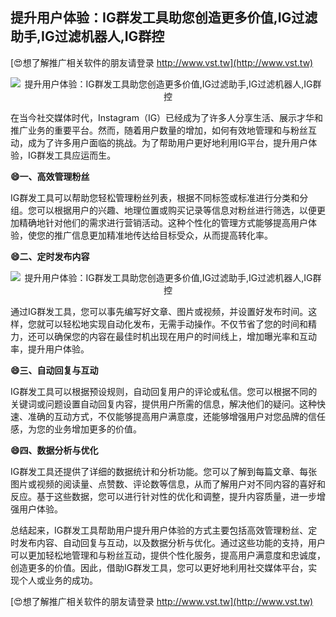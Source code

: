 ## **提升用户体验：IG群发工具助您创造更多价值,IG过滤助手,IG过滤机器人,IG群控**

[😍想了解推广相关软件的朋友请登录 http://www.vst.tw](http://www.vst.tw)

 <center><img src="https://vst.tw/MP4/tuiguang/png/8.png" alt="提升用户体验：IG群发工具助您创造更多价值,IG过滤助手,IG过滤机器人,IG群控"></center>

在当今社交媒体时代，Instagram（IG）已经成为了许多人分享生活、展示才华和推广业务的重要平台。然而，随着用户数量的增加，如何有效地管理和与粉丝互动，成为了许多用户面临的挑战。为了帮助用户更好地利用IG平台，提升用户体验，IG群发工具应运而生。

**😄一、高效管理粉丝**

IG群发工具可以帮助您轻松管理粉丝列表，根据不同标签或标准进行分类和分组。您可以根据用户的兴趣、地理位置或购买记录等信息对粉丝进行筛选，以便更加精确地针对他们的需求进行营销活动。这种个性化的管理方式能够提高用户体验，使您的推广信息更加精准地传达给目标受众，从而提高转化率。

**😄二、定时发布内容**

 <center><img src="https://vst.tw/MP4/tuiguang/png/6.png" alt="提升用户体验：IG群发工具助您创造更多价值,IG过滤助手,IG过滤机器人,IG群控"></center>

通过IG群发工具，您可以事先编写好文章、图片或视频，并设置好发布时间。这样，您就可以轻松地实现自动化发布，无需手动操作。不仅节省了您的时间和精力，还可以确保您的内容在最佳时机出现在用户的时间线上，增加曝光率和互动率，提升用户体验。

**😄三、自动回复与互动**

IG群发工具可以根据预设规则，自动回复用户的评论或私信。您可以根据不同的关键词或问题设置自动回复内容，提供用户所需的信息，解决他们的疑问。这种快速、准确的互动方式，不仅能够提高用户满意度，还能够增强用户对您品牌的信任感，为您的业务增加更多的价值。

**😄四、数据分析与优化**

IG群发工具还提供了详细的数据统计和分析功能。您可以了解到每篇文章、每张图片或视频的阅读量、点赞数、评论数等信息，从而了解用户对不同内容的喜好和反应。基于这些数据，您可以进行针对性的优化和调整，提升内容质量，进一步增强用户体验。

总结起来，IG群发工具帮助用户提升用户体验的方式主要包括高效管理粉丝、定时发布内容、自动回复与互动，以及数据分析与优化。通过这些功能的支持，用户可以更加轻松地管理和与粉丝互动，提供个性化服务，提高用户满意度和忠诚度，创造更多的价值。因此，借助IG群发工具，您可以更好地利用社交媒体平台，实现个人或业务的成功。

[😍想了解推广相关软件的朋友请登录 http://www.vst.tw](http://www.vst.tw)




